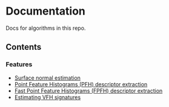 # Documentation

Docs for algorithms in this repo.

## Contents

### Features

* [Surface normal estimation](./features/SurfaceNormalEstimation.md)
* [Point Feature Histograms (PFH) descriptor extraction](./features/PFHExtraction.md)
* [Fast Point Feature Histograms (FPFH) descriptor extraction](./features/FPFHExtraction.md)
* [Estimating VFH signatures](./features/VFHExtraction.md)